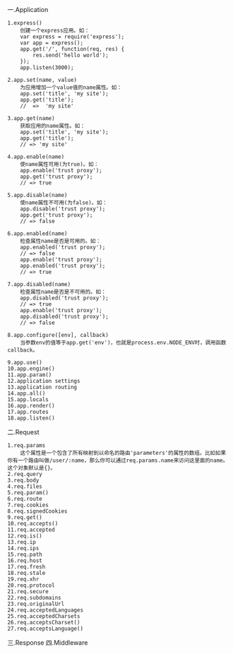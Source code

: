 一.Application

    1.express()
        创建一个express应用。如：
        var express = require('express');
        var app = express();
        app.get('/', function(req, res) {
            res.send('hello world');
        });
        app.listen(3000);

    2.app.set(name, value)
        为应用增加一个value值的name属性。如：
        app.set('title', 'my site');
        app.get('title');
        //  =>  'my site'
        
    3.app.get(name)
        获取应用的name属性。如：
        app.set('title', 'my site');
        app.get('title');
        // => 'my site'

    4.app.enable(name)
        使name属性可用(为true)。如：
        app.enable('trust proxy');
        app.get('trust proxy');
        // => true

    5.app.disable(name)
        使name属性不可用(为false)。如：
        app.disable('trust proxy');
        app.get('trust proxy');
        // => false
        
    6.app.enabled(name)
        检查属性name是否是可用的。如：
        app.enabled('trust proxy');
        // => false
        app.enable('trust proxy');
        app.enabled('trust proxy');
        // => true

    7.app.disabled(name)
        检查属性name是否是不可用的。如：
        app.disabled('trust proxy');
        // => true
        app.enable('trust proxy');
        app.disabled('trust proxy');
        // => false

    8.app.configure([env], callback)
        当参数env的值等于app.get('env')，也就是process.env.NODE_ENV时，调用函数callback。

    9.app.use()
    10.app.engine()
    11.app.param()
    12.application settings
    13.application routing
    14.app.all()
    15.app.locals
    16.app.render()
    17.app.routes
    18.app.listen()

二.Request

    1.req.params
        这个属性是一个包含了所有映射到以命名的路由'parameters'的属性的数组。比如如果你有一个路由叫做/user/:name，那么你可以通过req.params.name来访问这里面的name。这个对象默认是{}。
    2.req.query
    3.req.body
    4.req.files
    5.req.param()
    6.req.route
    7.req.cookies
    8.req.signedCookies
    9.req.get()
    10.req.accepts()
    11.req.accepted
    12.req.is()
    13.req.ip
    14.req.ips
    15.req.path
    16.req.host
    17.req.fresh
    18.req.stale
    19.req.xhr
    20.req.protocol
    21.req.secure
    22.req.subdomains
    23.req.originalUrl
    24.req.acceptedLanguages
    25.req.acceptedCharsets
    26.req.acceptsCharset()
    27.req.acceptsLanguage()

三.Response
四.Middleware
